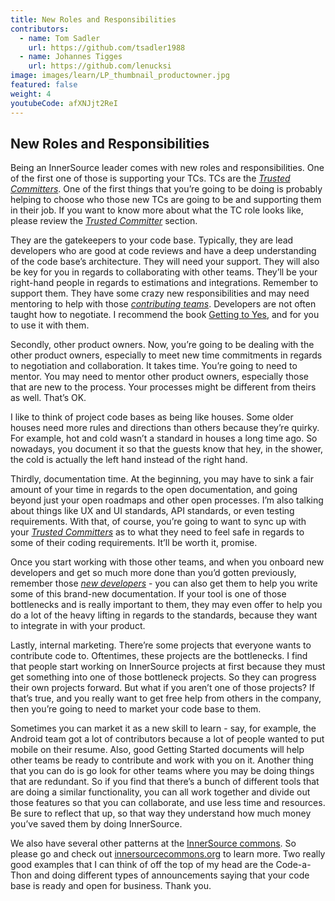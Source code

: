 ```yaml
---
title: New Roles and Responsibilities
contributors:
  - name: Tom Sadler
    url: https://github.com/tsadler1988
  - name: Johannes Tigges
    url: https://github.com/lenucksi
image: images/learn/LP_thumbnail_productowner.jpg
featured: false
weight: 4
youtubeCode: afXNJjt2ReI
---
```

<div class="sect1">
<h2 id="_new_roles_and_responsibilities">New Roles and Responsibilities</h2>
<div class="sectionbody">
<div class="paragraph">
<p>Being an InnerSource leader comes with new roles and responsibilities.
 One of the first one of those is supporting your TCs. TCs are the <a href="https://innersourcecommons.org/resources/learningpath/trusted-committer/index"><em>Trusted Committers</em></a>.
One of the first things that you&#8217;re going to be doing is probably helping to choose who those new TCs are going to be and supporting them in their job.
If you want to know more about what the TC role looks like, please review the <a href="https://innersourcecommons.org/resources/learningpath/trusted-committer/index"><em>Trusted Committer</em></a> section.</p>
</div>
<div class="paragraph">
<p>They are the gatekeepers to your code base.
Typically, they are lead developers who are good at code reviews and have a deep understanding of the code base&#8217;s architecture.
They will need your support.
They will also be key for you in regards to collaborating with other teams.
They&#8217;ll be your right-hand people in regards to estimations and integrations. Remember to support them.
They have some crazy new responsibilities and may need mentoring to help with those <a href="https://innersourcecommons.org/resources/learningpath/contributor/index"><em>contributing teams</em></a>.
Developers are not often taught how to negotiate.
I recommend the book <a href="https://www.amazon.com/Getting-Yes-Negotiating-Agreement-Without/dp/0143118757/">Getting to Yes</a>, and for you to use it with them.</p>
</div>
<div class="paragraph">
<p>Secondly, other product owners.
Now, you&#8217;re going to be dealing with the other product owners, especially to meet new time commitments in regards to negotiation and collaboration.
It takes time. You&#8217;re going to need to mentor.
You may need to mentor other product owners, especially those that are new to the process. Your processes might be different from theirs as well. That&#8217;s OK.</p>
</div>
<div class="paragraph">
<p>I like to think of project code bases as being like houses.
 Some older houses need more rules and directions than others because they&#8217;re quirky.
For example, hot and cold wasn&#8217;t a standard in houses a long time ago.
So nowadays, you document it so that the guests know that hey, in the shower, the cold is actually the left hand instead of the right hand.</p>
</div>
<div class="paragraph">
<p>Thirdly, documentation time.
At the beginning, you may have to sink a fair amount of your time in regards to the open documentation, and going beyond just your open roadmaps and other open processes.
I&#8217;m also talking about things like UX and UI standards, API standards, or even testing requirements.
With that, of course, you&#8217;re going to want to sync up with your <a href="https://innersourcecommons.org/resources/learningpath/trusted-committer/index"><em>Trusted Committers</em></a> as to what they need to feel safe in regards to some of their coding requirements. It&#8217;ll be worth it, promise.</p>
</div>
<div class="paragraph">
<p>Once you start working with those other teams, and when you onboard new developers and get so much more done than you&#8217;d gotten previously, remember those <a href="https://innersourcecommons.org/resources/learningpath/contributor/index"><em>new developers</em></a> - you can also get them to help you write some of this brand-new documentation.
If your tool is one of those bottlenecks and is really important to them, they may even offer to help you do a lot of the heavy lifting in regards to the standards, because they want to integrate in with your product.</p>
</div>
<div class="paragraph">
<p>Lastly, internal marketing.
There&#8217;re some projects that everyone wants to contribute code to.
Oftentimes, these projects are the bottlenecks.
I find that people start working on InnerSource projects at first because they must get something into one of those bottleneck projects.
So they can progress their own projects forward. But what if you aren&#8217;t one of those projects?
If that&#8217;s true, and you really want to get free help from others in the company, then you&#8217;re going to need to market your code base to them.</p>
</div>
<div class="paragraph">
<p>Sometimes you can market it as a new skill to learn - say, for example, the Android team got a lot of contributors because a lot of people wanted to put mobile on their resume.
Also, good Getting Started documents will help other teams be ready to contribute and work with you on it.
Another thing that you can do is go look for other teams where you may be doing things that are redundant.
So if you find that there&#8217;s a bunch of different tools that are doing a similar functionality, you can all work together and divide out those features so that you can collaborate, and use less time and resources.
Be sure to reflect that up, so that way they understand how much money you&#8217;ve saved them by doing InnerSource.</p>
</div>
<div class="paragraph">
<p>We also have several other patterns at the <a href="http://innersourcecommons.org/">InnerSource commons</a>.
So please go and check out <a href="http://innersourcecommons.org/">innersourcecommons.org</a> to learn more.
Two really good examples that I can think of off the top of my head are the Code-a-Thon and doing different types of announcements saying that your code base is ready and open for business. Thank you.</p>
</div>
</div>
</div>
<!--- This file autogenerated from https://github.com/InnerSourceCommons/InnerSourceLearningPath/blob/master/scripts/generate_new_site_learning_path_markdown.js -->
